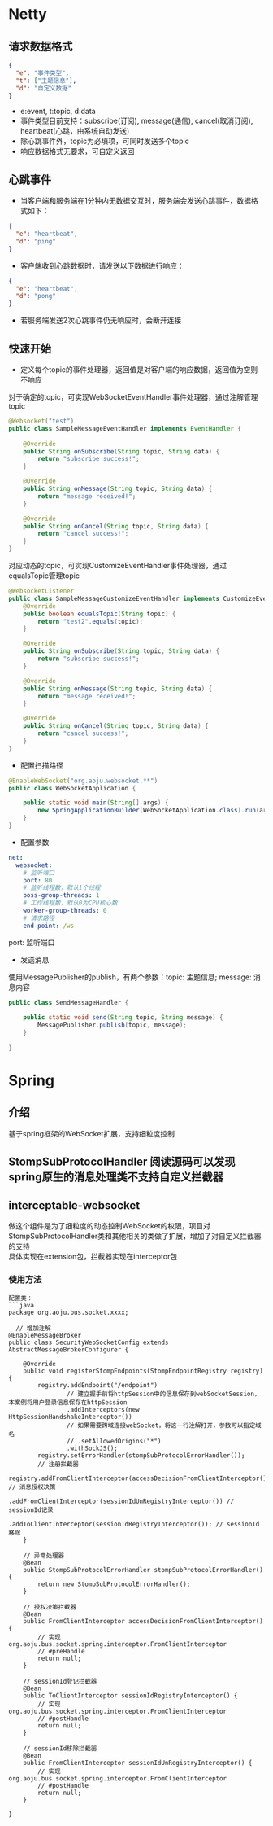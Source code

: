 # Netty
## 请求数据格式
```json
{
  "e": "事件类型",
  "t": ["主题信息"],
  "d": "自定义数据"
}
```
- e:event, t:topic, d:data
- 事件类型目前支持：subscribe(订阅), message(通信), cancel(取消订阅), heartbeat(心跳，由系统自动发送)
- 除心跳事件外，topic为必填项，可同时发送多个topic
- 响应数据格式无要求，可自定义返回

## 心跳事件
- 当客户端和服务端在1分钟内无数据交互时，服务端会发送心跳事件，数据格式如下：
```json
{
  "e": "heartbeat",
  "d": "ping"
}
```
- 客户端收到心跳数据时，请发送以下数据进行响应：
```json
{
  "e": "heartbeat",
  "d": "pong"
}
```
- 若服务端发送2次心跳事件仍无响应时，会断开连接

## 快速开始

- 定义每个topic的事件处理器，返回值是对客户端的响应数据，返回值为空则不响应

对于确定的topic，可实现WebSocketEventHandler事件处理器，通过注解管理topic
```java
@Websocket("test")
public class SampleMessageEventHandler implements EventHandler {
    
    @Override
    public String onSubscribe(String topic, String data) {
        return "subscribe success!";
    }

    @Override
    public String onMessage(String topic, String data) {
        return "message received!";
    }

    @Override
    public String onCancel(String topic, String data) {
        return "cancel success!";
    }
}
```
对应动态的topic，可实现CustomizeEventHandler事件处理器，通过equalsTopic管理topic
```java
@WebsocketListener
public class SampleMessageCustomizeEventHandler implements CustomizeEventHandler {
    @Override
    public boolean equalsTopic(String topic) {
        return "test2".equals(topic);
    }

    @Override
    public String onSubscribe(String topic, String data) {
        return "subscribe success!";
    }

    @Override
    public String onMessage(String topic, String data) {
        return "message received!";
    }

    @Override
    public String onCancel(String topic, String data) {
        return "cancel success!";
    }
}
```

- 配置扫描路径
```java
@EnableWebSocket("org.aoju.websocket.**")
public class WebSocketApplication {

    public static void main(String[] args) {
        new SpringApplicationBuilder(WebSocketApplication.class).run(args);
    }
}
```

- 配置参数
```yaml
net:
  websocket:
    # 监听端口
    port: 80
    # 监听线程数，默认1个线程
    boss-group-threads: 1
    # 工作线程数，默认0为CPU核心数
    worker-group-threads: 0
    # 请求路径
    end-point: /ws
```
port: 监听端口

- 发送消息

使用MessagePublisher的publish，有两个参数：topic: 主题信息; message: 消息内容
```java
public class SendMessageHandler {
    
    public static void send(String topic, String message) {
        MessagePublisher.publish(topic, message);
    }
    
}
```


# Spring

## 介绍
基于spring框架的WebSocket扩展，支持细粒度控制
## StompSubProtocolHandler 阅读源码可以发现spring原生的消息处理类不支持自定义拦截器

## interceptable-websocket
做这个组件是为了细粒度的动态控制WebSocket的权限，项目对StompSubProtocolHandler类和其他相关的类做了扩展，增加了对自定义拦截器的支持<br/>
具体实现在extension包，拦截器实现在interceptor包
### 使用方法
 
```
配置类：
```java
package org.aoju.bus.socket.xxxx;

  // 增加注解
@EnableMessageBroker
public class SecurityWebSocketConfig extends AbstractMessageBrokerConfigurer {
    
    @Override
    public void registerStompEndpoints(StompEndpointRegistry registry) {
        registry.addEndpoint("/endpoint")
                // 建立握手前将httpSession中的信息保存到webSocketSession，本案例将用户登录信息保存在httpSession
                .addInterceptors(new HttpSessionHandshakeInterceptor())
                // 如果需要跨域连接webSocket，将这一行注解打开，参数可以指定域名
                // .setAllowedOrigins("*")
                .withSockJS();
        registry.setErrorHandler(stompSubProtocolErrorHandler());
        // 注册拦截器
        registry.addFromClientInterceptor(accessDecisionFromClientInterceptor()) // 消息授权决策
                .addFromClientInterceptor(sessionIdUnRegistryInterceptor()) // sessionId记录
                .addToClientInterceptor(sessionIdRegistryInterceptor()); // sessionId移除
    }
    
    // 异常处理器
    @Bean
    public StompSubProtocolErrorHandler stompSubProtocolErrorHandler() {
        return new StompSubProtocolErrorHandler();
    }

    // 授权决策拦截器
    @Bean
    public FromClientInterceptor accessDecisionFromClientInterceptor() {
        // 实现 org.aoju.bus.socket.spring.interceptor.FromClientInterceptor
        // #preHandle
        return null;
    }

    // sessionId登记拦截器
    @Bean
    public ToClientInterceptor sessionIdRegistryInterceptor() {
        // 实现 org.aoju.bus.socket.spring.interceptor.FromClientInterceptor
        // #postHandle
        return null;
    }

    // sessionId移除拦截器
    @Bean
    public FromClientInterceptor sessionIdUnRegistryInterceptor() {
        // 实现 org.aoju.bus.socket.spring.interceptor.FromClientInterceptor
        // #postHandle
        return null;
    }
    
}
```
